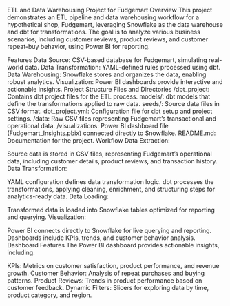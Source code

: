 ETL and Data Warehousing Project for Fudgemart
Overview
This project demonstrates an ETL pipeline and data warehousing workflow for a hypothetical shop, Fudgemart, leveraging Snowflake as the data warehouse and dbt for transformations. The goal is to analyze various business scenarios, including customer reviews, product reviews, and customer repeat-buy behavior, using Power BI for reporting.

Features
Data Source: CSV-based database for Fudgemart, simulating real-world data.
Data Transformation: YAML-defined rules processed using dbt.
Data Warehousing: Snowflake stores and organizes the data, enabling robust analytics.
Visualization: Power BI dashboards provide interactive and actionable insights.
Project Structure
Files and Directories
/dbt_project: Contains dbt project files for the ETL process.
models/: dbt models that define the transformations applied to raw data.
seeds/: Source data files in CSV format.
dbt_project.yml: Configuration file for dbt setup and project settings.
/data: Raw CSV files representing Fudgemart’s transactional and operational data.
/visualizations: Power BI dashboard file (Fudgemart_Insights.pbix) connected directly to Snowflake.
README.md: Documentation for the project.
Workflow
Data Extraction:

Source data is stored in CSV files, representing Fudgemart’s operational data, including customer details, product reviews, and transaction history.
Data Transformation:

YAML configuration defines data transformation logic.
dbt processes the transformations, applying cleaning, enrichment, and structuring steps for analytics-ready data.
Data Loading:

Transformed data is loaded into Snowflake tables optimized for reporting and querying.
Visualization:

Power BI connects directly to Snowflake for live querying and reporting.
Dashboards include KPIs, trends, and customer behavior analysis.
Dashboard Features
The Power BI dashboard provides actionable insights, including:

KPIs: Metrics on customer satisfaction, product performance, and revenue growth.
Customer Behavior: Analysis of repeat purchases and buying patterns.
Product Reviews: Trends in product performance based on customer feedback.
Dynamic Filters: Slicers for exploring data by time, product category, and region.
